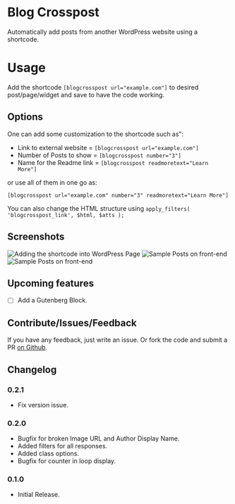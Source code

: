 # Blog Crosspost
Automatically add posts from another WordPress website using a shortcode.

# Usage
Add the shortcode ```[blogcrosspost url="example.com"]``` to desired post/page/widget and save to have the code working.

## Options
One can add some customization to the shortcode such as":

* Link to external website = ```[blogcrosspost url="example.com"]```
* Number of Posts to show  = ```[blogcrosspost number="3"]```
* Name for the Readme link = ```[blogcrosspost readmoretext="Learn More"]```

or use all of them in one go as:

```[blogcrosspost url="example.com" number="3" readmoretext="Learn More"]```

You can also change the HTML structure using ```apply_filters( 'blogcrosspost_link', $html, $atts );```

## Screenshots
![Adding the shortcode into WordPress Page](./.wordpress-org/screnshot-1.png)
![Sample Posts on front-end](./.wordpress-org/screnshot-2.png)
![Sample Posts on front-end](./.wordpress-org/screnshot-3.png) 

## Upcoming features
- [ ] Add a Gutenberg Block.

## Contribute/Issues/Feedback
If you have any feedback, just write an issue. Or fork the code and submit a PR [on Github](https://github.com/bahiirwa/blogcrosspost).

## Changelog

### 0.2.1
- Fix version issue.

### 0.2.0
- Bugfix for broken Image URL and Author Display Name.
- Added filters for all responses.
- Added class options.
- Bugfix for counter in loop display.

### 0.1.0
- Initial Release.